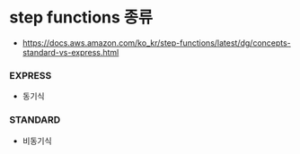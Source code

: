 # step functions 종류
- https://docs.aws.amazon.com/ko_kr/step-functions/latest/dg/concepts-standard-vs-express.html
### EXPRESS
- 동기식
### STANDARD
- 비동기식